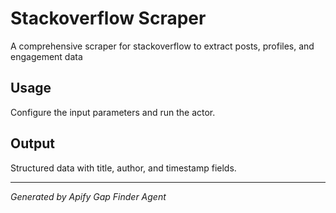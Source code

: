 # Stackoverflow Scraper

A comprehensive scraper for stackoverflow to extract posts, profiles, and engagement data

## Usage

Configure the input parameters and run the actor.

## Output

Structured data with title, author, and timestamp fields.

---

*Generated by Apify Gap Finder Agent*